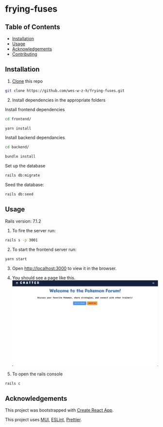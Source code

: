 # frying-fuses

## Table of Contents

<!-- - [Roadmap](#roadmap) -->
- [Installation](#installation)
- [Usage](#usage)
- [Acknowledgements](#acknowledgements)
- [Contributing](#contributing)
<!--- [TODO](#todo) -->
<!--
## Roadmap -- completed

1. Complete backend

   1. models

   2. controllers & serializers & routes

   3. authentication

   4. assosciations

2. Complete frontend

   1. Utilise mui library

   2. Organise the file structure

   3. Check routes
-->

## Installation

1. [Clone](https://docs.github.com/en/get-started/getting-started-with-git/about-remote-repositories) this repo 

```bash
git clone https://github.com/wes-w-z-h/frying-fuses.git
```

2. Install dependencies in the appropriate folders 

Install frontend dependencies

```bash
cd frontend/
```

```bash
yarn install
```

Install backend dependancies

```bash
cd backend/
```

```bash
bundle install
```

Set up the database

```bash
rails db:migrate
```

Seed the database:

```bash
rails db:seed
```

## Usage

Rails version: 7.1.2

1. To fire the server run:
```bash
rails s -p 3001
```

2. To start the frontend server run:

```bash
yarn start
```

3. Open [http://localhost:3000](http://localhost:3000) to view it in the browser.

4. You should see a page like this.
![Basic Page](frontend/public/images/Page.png)

5. To open the rails console

```bash
rails c
```

## Acknowledgements

This project was bootstrapped with [Create React App](https://github.com/facebook/create-react-app).

This project uses [MUI](https://mui.com/), [ESLint](https://eslint.org/), [Prettier](https://prettier.io/).

<!--
~~## TODO~~

~~1. [x] Create Category & Topics model/controllers/routes~~
~~2. [x] Create Posts model/controller/routes~~
~~3. [x] Working optional password~~
~~4. [x] Authentication~~
~~5. [x] Dashboard~~
~~6. [x] Render topics~~
~~7. [x] Add post functionality to frontend~~

~~### In Progress~~

~~1. [x] hooks to generate content on the page~~
~~2. [x] resize the images~~
~~3. [x] topics layout~~
~~4. [x] start posts page & components~~
~~5. [x] add validation for editing & deleting posts~~
~~6. [x] add the logout timer + countdown~~
-->
